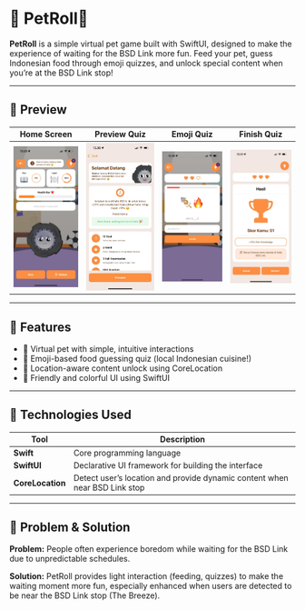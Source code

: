 # 🐾 PetRoll🛞

**PetRoll** is a simple virtual pet game built with SwiftUI, designed to make the experience of waiting for the BSD Link more fun. Feed your pet, guess Indonesian food through emoji quizzes, and unlock special content when you’re at the BSD Link stop!

---

## 📱 Preview

| Home Screen | Preview Quiz | Emoji Quiz | Finish Quiz |
|-------------|-----------|-------------|-------------|
| ![home](Screenshot/HomeScreen.jpeg) | ![preview](Screenshot/PreviewQuizView.jpeg) | ![quiz](Screenshot/QuizView.jpeg) | ![finish](Screenshot/FinishQuizView.jpeg) |

---

## 🎯 Features

- 🐶 Virtual pet with simple, intuitive interactions
- 🍛 Emoji-based food guessing quiz (local Indonesian cuisine!)
- 📍 Location-aware content unlock using CoreLocation
- 🎨 Friendly and colorful UI using SwiftUI

---

## 🚀 Technologies Used

| Tool | Description |
|------|-------------|
| **Swift** | Core programming language |
| **SwiftUI** | Declarative UI framework for building the interface |
| **CoreLocation** | Detect user’s location and provide dynamic content when near BSD Link stop |

---

## 🧠 Problem & Solution

**Problem:** People often experience boredom while waiting for the BSD Link due to unpredictable schedules.

**Solution:** PetRoll provides light interaction (feeding, quizzes) to make the waiting moment more fun, especially enhanced when users are detected to be near the BSD Link stop (The Breeze).


